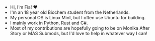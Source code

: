 - Hi, I’m Fia! ❤︎
- I'm an 18 year old Biochem student from the Netherlands.
- My personal OS is Linux Mint, but I often use Ubuntu for building.
- I mainly work in Python, Rust and C#.
- Most of my contributions are hopefully going to be on Monika After Story or MAS Submods, but I'd love to help in whatever way I can!
